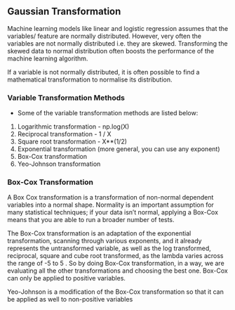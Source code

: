 ## Gaussian Transformation

Machine learning models like linear and logistic regression assumes that the variables/ feature are normally distributed. However, very often the variables are not normally distributed i.e. they are skewed. Transforming the skewed data to normal distribution often boosts the performance of the machine learning algorithm.

If a variable is not normally distributed, it is often possible to find a mathematical transformation to normalise its distribution.

### Variable Transformation Methods

- Some of the variable transformation methods are listed below:

1. Logarithmic transformation - np.log(X)
2. Reciprocal transformation - 1 / X
3. Square root transformation - X\*\*(1/2)
4. Exponential transformation (more general, you can use any exponent)
5. Box-Cox transformation
6. Yeo-Johnson transformation

### Box-Cox Transformation

A Box Cox transformation is a transformation of non-normal dependent variables into a normal shape. Normality is an important assumption for many statistical techniques; if your data isn’t normal, applying a Box-Cox means that you are able to run a broader number of tests.

The Box-Cox transformation is an adaptation of the exponential transformation, scanning through various exponents, and it already represents the untransformed variable, as well as the log transformed, reciprocal, square and cube root transformed, as the lambda varies across the range of -5 to 5 . So by doing Box-Cox transformation, in a way, we are evaluating all the other transformations and choosing the best one. Box-Cox can only be applied to positive variables.

Yeo-Johnson is a modification of the Box-Cox transformation so that it can be applied as well to non-positive variables
